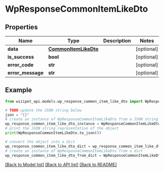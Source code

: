 # WpResponseCommonItemLikeDto


## Properties

Name | Type | Description | Notes
------------ | ------------- | ------------- | -------------
**data** | [**CommonItemLikeDto**](CommonItemLikeDto.md) |  | [optional] 
**is_success** | **bool** |  | [optional] 
**error_code** | **str** |  | [optional] 
**error_message** | **str** |  | [optional] 

## Example

```python
from wizipet_api.models.wp_response_common_item_like_dto import WpResponseCommonItemLikeDto

# TODO update the JSON string below
json = "{}"
# create an instance of WpResponseCommonItemLikeDto from a JSON string
wp_response_common_item_like_dto_instance = WpResponseCommonItemLikeDto.from_json(json)
# print the JSON string representation of the object
print(WpResponseCommonItemLikeDto.to_json())

# convert the object into a dict
wp_response_common_item_like_dto_dict = wp_response_common_item_like_dto_instance.to_dict()
# create an instance of WpResponseCommonItemLikeDto from a dict
wp_response_common_item_like_dto_from_dict = WpResponseCommonItemLikeDto.from_dict(wp_response_common_item_like_dto_dict)
```
[[Back to Model list]](../README.md#documentation-for-models) [[Back to API list]](../README.md#documentation-for-api-endpoints) [[Back to README]](../README.md)


